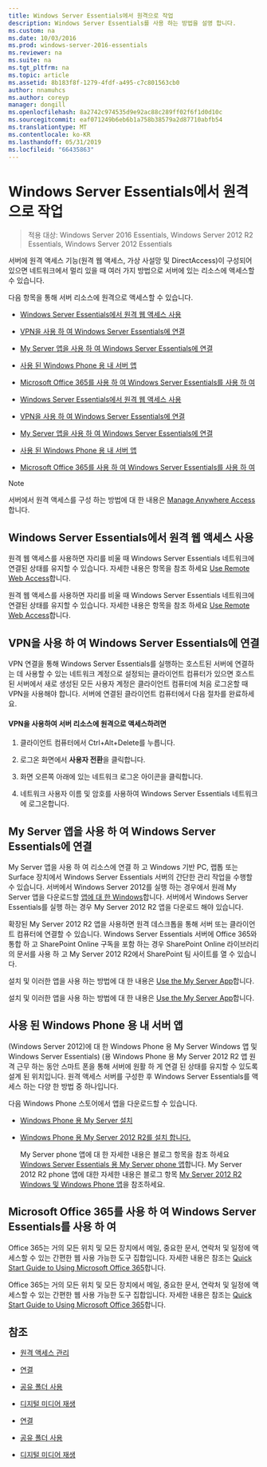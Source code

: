 ```yaml
---
title: Windows Server Essentials에서 원격으로 작업
description: Windows Server Essentials를 사용 하는 방법을 설명 합니다.
ms.custom: na
ms.date: 10/03/2016
ms.prod: windows-server-2016-essentials
ms.reviewer: na
ms.suite: na
ms.tgt_pltfrm: na
ms.topic: article
ms.assetid: 8b183f8f-1279-4fdf-a495-c7c801563cb0
author: nnamuhcs
ms.author: coreyp
manager: dongill
ms.openlocfilehash: 8a2742c974535d9e92ac88c289ff02f6f1d0d10c
ms.sourcegitcommit: eaf071249b6eb6b1a758b38579a2d87710abfb54
ms.translationtype: MT
ms.contentlocale: ko-KR
ms.lasthandoff: 05/31/2019
ms.locfileid: "66435863"
---
```

# <a name="work-remotely-in-windows-server-essentials"></a>Windows Server Essentials에서 원격으로 작업

>적용 대상: Windows Server 2016 Essentials, Windows Server 2012 R2 Essentials, Windows Server 2012 Essentials
  
 서버에 원격 액세스 기능(원격 웹 액세스, 가상 사설망 및 DirectAccess)이 구성되어 있으면 네트워크에서 멀리 있을 때 여러 가지 방법으로 서버에 있는 리소스에 액세스할 수 있습니다.  
  
 다음 항목을 통해 서버 리소스에 원격으로 액세스할 수 있습니다.  
  

-   [Windows Server Essentials에서 원격 웹 액세스 사용](Work-Remotely-in-Windows-Server-Essentials.md#BKMA_RWA)  
  
-   [VPN을 사용 하 여 Windows Server Essentials에 연결](Work-Remotely-in-Windows-Server-Essentials.md#BKMK_3)  
  
-   [My Server 앱을 사용 하 여 Windows Server Essentials에 연결](Work-Remotely-in-Windows-Server-Essentials.md#BKMK_App)  
  
-   [사용 된 Windows Phone 용 내 서버 앱](Work-Remotely-in-Windows-Server-Essentials.md#BKMK_2)  
  
-   [Microsoft Office 365를 사용 하 여 Windows Server Essentials를 사용 하 여](Work-Remotely-in-Windows-Server-Essentials.md#BKMK_O365)  

-   [Windows Server Essentials에서 원격 웹 액세스 사용](../use/Work-Remotely-in-Windows-Server-Essentials.md#BKMA_RWA)  
  
-   [VPN을 사용 하 여 Windows Server Essentials에 연결](../use/Work-Remotely-in-Windows-Server-Essentials.md#BKMK_3)  
  
-   [My Server 앱을 사용 하 여 Windows Server Essentials에 연결](../use/Work-Remotely-in-Windows-Server-Essentials.md#BKMK_App)  
  
-   [사용 된 Windows Phone 용 내 서버 앱](../use/Work-Remotely-in-Windows-Server-Essentials.md#BKMK_2)  
  
-   [Microsoft Office 365를 사용 하 여 Windows Server Essentials를 사용 하 여](../use/Work-Remotely-in-Windows-Server-Essentials.md#BKMK_O365)  

  
> [!NOTE]
>  서버에서 원격 액세스를 구성 하는 방법에 대 한 내용은 [Manage Anywhere Access](../manage/Manage-Anywhere-Access-in-Windows-Server-Essentials.md)합니다.  
  
##  <a name="BKMA_RWA"></a> Windows Server Essentials에서 원격 웹 액세스 사용  

 원격 웹 액세스를 사용하면 자리를 비울 때 Windows Server Essentials 네트워크에 연결된 상태를 유지할 수 있습니다. 자세한 내용은 항목을 참조 하세요 [Use Remote Web Access](Use-Remote-Web-Access-in-Windows-Server-Essentials.md)합니다.  

 원격 웹 액세스를 사용하면 자리를 비울 때 Windows Server Essentials 네트워크에 연결된 상태를 유지할 수 있습니다. 자세한 내용은 항목을 참조 하세요 [Use Remote Web Access](../use/Use-Remote-Web-Access-in-Windows-Server-Essentials.md)합니다.  

  
##  <a name="BKMK_3"></a> VPN을 사용 하 여 Windows Server Essentials에 연결  
 VPN 연결을 통해 Windows Server Essentials를 실행하는 호스트된 서버에 연결하는 데 사용할 수 있는 네트워크 계정으로 설정되는 클라이언트 컴퓨터가 있으면 호스트된 서버에서 새로 생성된 모든 사용자 계정은 클라이언트 컴퓨터에 처음 로그온할 때 VPN을 사용해야 합니다. 서버에 연결된 클라이언트 컴퓨터에서 다음 절차를 완료하세요.  
  
#### <a name="to-use-vpn-to-remotely-access-server-resources"></a>VPN을 사용하여 서버 리소스에 원격으로 액세스하려면  
  
1.  클라이언트 컴퓨터에서 Ctrl+Alt+Delete를 누릅니다.  
  
2.  로그온 화면에서 **사용자 전환**을 클릭합니다.  
  
3.  화면 오른쪽 아래에 있는 네트워크 로그온 아이콘을 클릭합니다.  
  
4.  네트워크 사용자 이름 및 암호를 사용하여 Windows Server Essentials 네트워크에 로그온합니다.  
  
##  <a name="BKMK_App"></a> My Server 앱을 사용 하 여 Windows Server Essentials에 연결  
 My Server 앱을 사용 하 여 리소스에 연결 하 고 Windows 기반 PC, 랩톱 또는 Surface 장치에서 Windows Server Essentials 서버의 간단한 관리 작업을 수행할 수 있습니다. 서버에서 Windows Server 2012를 실행 하는 경우에서 원래 My Server 앱을 다운로드할 [앱에 대 한 Windows](https://windows.microsoft.com/windows-8/apps)합니다. 서버에서 Windows Server Essentials를 실행 하는 경우 My Server 2012 R2 앱을 다운로드 해야 있습니다.  
  
 확장된 My Server 2012 R2 앱을 사용하면 원격 데스크톱을 통해 서버 또는 클라이언트 컴퓨터에 연결할 수 있습니다. Windows Server Essentials 서버에 Office 365와 통합 하 고 SharePoint Online 구독을 포함 하는 경우 SharePoint Online 라이브러리의 문서를 사용 하 고 My Server 2012 R2에서 SharePoint 팀 사이트를 열 수 있습니다.  
  

 설치 및 이러한 앱을 사용 하는 방법에 대 한 내용은 [Use the My Server App](Use-the-My-Server-App-to-Connect-to-Windows-Server-Essentials.md)합니다.  

 설치 및 이러한 앱을 사용 하는 방법에 대 한 내용은 [Use the My Server App](../use/Use-the-My-Server-App-to-Connect-to-Windows-Server-Essentials.md)합니다.  

  
##  <a name="BKMK_2"></a> 사용 된 Windows Phone 용 내 서버 앱  
 (Windows Server 2012)에 대 한 Windows Phone 용 My Server Windows 앱 및 Windows Server Essentials) (용 Windows Phone 용 My Server 2012 R2 앱 원격 근무 하는 동안 스마트 폰을 통해 서버에 원활 하 게 연결 된 상태를 유지할 수 있도록 설계 된 위치입니다. 원격 액세스 서버를 구성한 후 Windows Server Essentials를 액세스 하는 다양 한 방법 중 하나입니다.  
  
 다음 Windows Phone 스토어에서 앱을 다운로드할 수 있습니다.  
  
- [Windows Phone 용 My Server 설치](http://www.windowsphone.com/store/app/my-server/6c2f98d5-6fcf-4e1d-b8b1-cde62ea1a94a)  
  
- [Windows Phone 용 My Server 2012 R2를 설치 합니다.](http://www.windowsphone.com/store/app/my-server-2012-r2/44f596b5-0477-4096-b96e-ddd6ef64ad6b)  
  
  My Server phone 앱에 대 한 자세한 내용은 블로그 항목을 참조 하세요 [Windows Server Essentials 용 My Server phone 앱](http://blogs.technet.com/b/sbs/archive/2012/09/18/my-server-phone-app-for-windows-server-2012-essentials.aspx)합니다. My Server 2012 R2 phone 앱에 대한 자세한 내용은 블로그 항목 [My Server 2012 R2 Windows 및 Windows Phone 앱](http://blogs.technet.com/b/sbs/archive/2013/11/19/my-server-2012-r2-windows-and-windows-phone-apps.aspx)을 참조하세요.  
  
##  <a name="BKMK_O365"></a> Microsoft Office 365를 사용 하 여 Windows Server Essentials를 사용 하 여  

 Office 365는 거의 모든 위치 및 모든 장치에서 메일, 중요한 문서, 연락처 및 일정에 액세스할 수 있는 간편한 웹 사용 가능한 도구 집합입니다. 자세한 내용은 참조는 [Quick Start Guide to Using Microsoft Office 365](Quick-Start-Guide-to-Using-Microsoft-Office-365-with-Windows-Server-Essentials.md)합니다.  

 Office 365는 거의 모든 위치 및 모든 장치에서 메일, 중요한 문서, 연락처 및 일정에 액세스할 수 있는 간편한 웹 사용 가능한 도구 집합입니다. 자세한 내용은 참조는 [Quick Start Guide to Using Microsoft Office 365](../use/Quick-Start-Guide-to-Using-Microsoft-Office-365-with-Windows-Server-Essentials.md)합니다.  

  
## <a name="see-also"></a>참조  
  
-   [원격 액세스 관리](../manage/Manage-Anywhere-Access-in-Windows-Server-Essentials.md)  
  

-   [연결](Get-Connected-in-Windows-Server-Essentials.md)  
  
-   [공유 폴더 사용](Use-Shared-Folders-in-Windows-Server-Essentials.md)  
  
-   [디지털 미디어 재생](Play-Digital-Media-in-Windows-Server-Essentials.md)

-   [연결](../use/Get-Connected-in-Windows-Server-Essentials.md)  
  
-   [공유 폴더 사용](../use/Use-Shared-Folders-in-Windows-Server-Essentials.md)  
  
-   [디지털 미디어 재생](../use/Play-Digital-Media-in-Windows-Server-Essentials.md)

